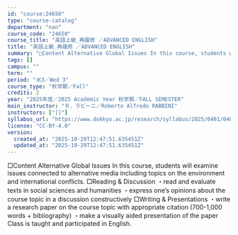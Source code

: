 ```yaml
---
id: "course:24650"
type: "course-catalog"
department: "nan"
course_code: "24650"
course_title: "英語上級_再履修 ／ADVANCED ENGLISH"
title: "英語上級_再履修 ／ADVANCED ENGLISH"
summary: "□Content Alternative Global Issues In this course, students will examine issues connected to alternative media including…"
tags: []
campus: ""
term: ""
period: "水3／Wed 3"
course_type: "秋学期／Fall"
credits: 2
year: "2025年度／2025 Academic Year 秋学期／FALL SEMESTER"
main_instructor: "Ｒ．ラビーニ／Roberto Alfredo RABBINI"
instructors: ["[]"]
syllabus_url: "https://www.dokkyo.ac.jp/research/syllabus/2025/0401/0401_24650_ja_JP.html"
license: "CC-BY-4.0"
version:
  created_at: "2025-10-29T12:47:51.635451Z"
  updated_at: "2025-10-29T12:47:51.635451Z"
---
```

□Content Alternative Global Issues In this course, students will examine issues connected to alternative media including topics on the environment and international conflicts. □Reading & Discussion ・read and evaluate texts in social sciences and humanities ・express one’s opinions about the course topic in a discussion constructively □Writing & Presentations ・write a research paper on the course topic with appropriate citation (700-1,000 words + bibliography) ・make a visually aided presentation of the paper Class is taught and participated in English.
